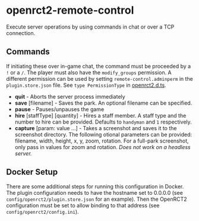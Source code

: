 # openrct2-remote-control

Execute server operations by using commands in chat or over a TCP connection.

## Commands

If initiating these over in-game chat, the command must be proceeded by a `!` or a `/`. The player must also have the `modify_groups` permission.
A different permission can be used by setting `remote-control.adminperm` in the `plugin.store.json` file. See `type PermissionType` in [openrct2.d.ts](types/openrct2.d.ts).

- **quit** - Aborts the server process immediately
- **save** \[filename] - Saves the park. An optional filename can be specified.
- **pause** - Pauses/unpauses the game
- **hire** \[staffType] \[quantity] - Hires a staff member. A staff type and the number to hire can be provided. Defaults to `handyman` and `1` respectively.
- **capture** \[param: value ...] - Takes a screenshot and saves it to the screenshot directory. The following otional parameters can be provided: filename, width, height, x, y, zoom, rotation. For a full-park screenshot, only pass in values for zoom and rotation. *Does not work on a headless server.*

## Docker Setup

There are some additional steps for running this configuration in Docker. The plugin configuration needs to have the hostname set to 0.0.0.0 (see `config/openrct2/plugin.store.json` for an example). Then the OpenRCT2 configuration must be set to allow binding to that address (see `config/openrct2/config.ini`).
